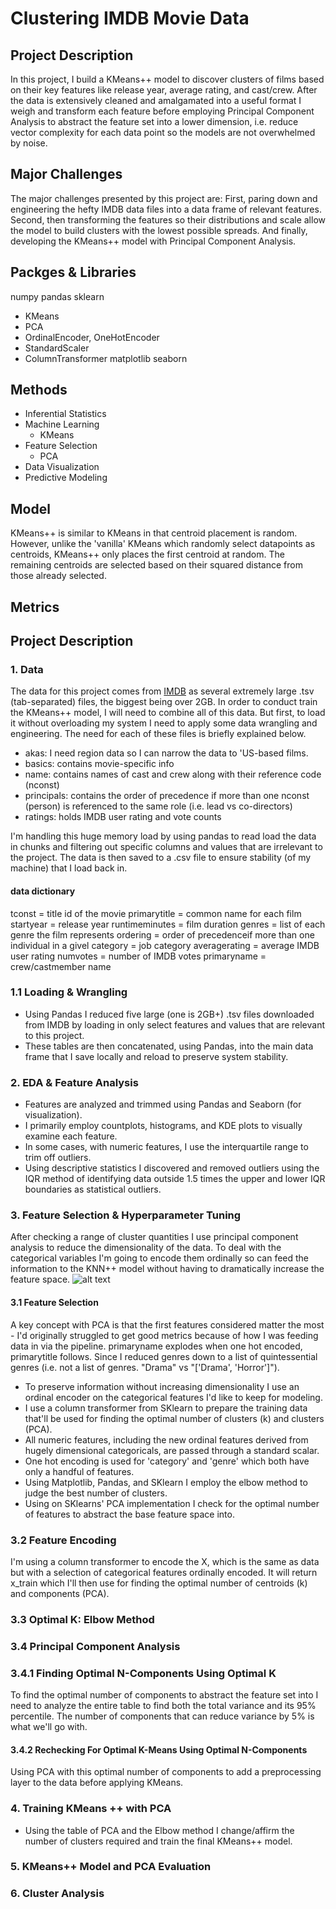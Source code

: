 # Clustering IMDB Movie Data

## Project Description

In this project, I build a KMeans++ model to discover clusters of films based on their key features like release year, average rating, and cast/crew. After the data is extensively cleaned and amalgamated into a useful format I weigh and transform each feature before employing Principal Component Analysis to abstract the feature set into a lower dimension, i.e. reduce vector complexity for each data point so the models are not overwhelmed by noise.


## Major Challenges
The major challenges presented by this project are:
First, paring down and engineering the hefty IMDB data files into a data frame of relevant features.
Second, then transforming the features so their distributions and scale allow the model to build clusters with the lowest possible spreads.
And finally, developing the KMeans++ model with Principal Component Analysis.

## Packges & Libraries
numpy
pandas
sklearn
 - KMeans
 - PCA
 - OrdinalEncoder, OneHotEncoder
 - StandardScaler
 - ColumnTransformer
matplotlib
seaborn

## Methods
- Inferential Statistics
- Machine Learning
  - KMeans
- Feature Selection
  - PCA
- Data Visualization
- Predictive Modeling


## Model

KMeans++ is similar to KMeans in that centroid placement is random. However, unlike the 'vanilla' KMeans which randomly select datapoints as centroids, KMeans++ only places the first centroid at random. The remaining centroids are selected based on their squared distance from those already selected.

## Metrics



## Project Description
### 1. Data

The data for this project comes from <a href="https://www.imdb.com/interfaces/">IMDB</a> as several extremely large .tsv (tab-separated) files, the biggest being over 2GB. In order to conduct train the KMeans++ model, I will need to combine all of this data. But first, to load it without overloading my system I need to apply some data wrangling and engineering. The need for each of these files is briefly explained below.

- akas: I need region data so I can narrow the data to 'US-based films.
- basics: contains movie-specific info
- name: contains names of cast and crew along with their reference code (nconst)
- principals: contains the order of precedence if more than one nconst (person) is referenced to the same role (i.e. lead vs co-directors)
- ratings: holds IMDB user rating and vote counts

I'm handling this huge memory load by using pandas to read load the data in chunks and filtering out specific columns and values that are irrelevant to the project. The data is then saved to a .csv file to ensure stability (of my machine) that I load back in.


#### data dictionary
tconst  =   title id of the movie
primarytitle    =   common name for each film
startyear   =   release year
runtimeminutes  =   film duration
genres  =   list of each genre the film represents
ordering    =   order of precedenceif more than one individual in a givel 
category    =   job category
averagerating   =   average IMDB user rating
numvotes    =   number of IMDB votes
primaryname =   crew/castmember name

### 1.1 Loading & Wrangling
- Using Pandas I reduced five large (one is 2GB+) .tsv files downloaded from IMDB by loading in only select features and values that are relevant to this project.
- These tables are then concatenated, using Pandas, into the main data frame that I save locally and reload to preserve system stability.



### 2. EDA & Feature Analysis
- Features are analyzed and trimmed using Pandas and Seaborn (for visualization).
- I primarily employ countplots, histograms, and KDE plots to visually examine each feature.
- In some cases, with numeric features, I use the interquartile range to trim off outliers.
 - Using descriptive statistics I discovered and removed outliers using the IQR method of identifying data outside 1.5 times the upper and lower IQR boundaries as statistical outliers.

### 3. Feature Selection & Hyperparameter Tuning
After checking a range of cluster quantities I use principal component analysis to reduce the dimensionality of the data. To deal with the categorical variables I'm going to encode them ordinally so can feed the information to the KNN++ model without having to dramatically increase the feature space.
![alt text](https://github.com/333Kenji/KMeans_Numbers/blob/main/Images/3.3_hypertuning_kmeans_elbow_1.jpg "Elbow Method")

#### 3.1 Feature Selection

A key concept with PCA is that the first features considered matter the most - I'd originally struggled to get good metrics because of how I was feeding data in via the pipeline.
primaryname explodes when one hot encoded, primarytitle follows. Since I reduced genres down to a list of quintessential genres (i.e. not a list of genres. "Drama" vs "['Drama', 'Horror']").

- To preserve information without increasing dimensionality I use an ordinal encoder on the categorical features I'd like to keep for modeling.
- I use a column transformer from SKlearn to prepare the training data that'll be used for finding the optimal number of clusters (k) and clusters (PCA).
- All numeric features, including the new ordinal features derived from hugely dimensional categoricals, are passed through a standard scalar.
- One hot encoding is used for 'category' and 'genre' which both have only a handful of features.
- Using Matplotlib, Pandas, and SKlearn I employ the elbow method to judge the best number of clusters.
- Using on SKlearns' PCA implementation I check for the optimal number of features to abstract the base feature space into.


### 3.2 Feature Encoding
I'm using a column transformer to encode the X, which is the same as data but with a selection of categorical features ordinally encoded. It will return x_train which I'll then use for finding the optimal number of centroids (k) and components (PCA).


### 3.3 Optimal K: Elbow Method

### 3.4 Principal Component Analysis

### 3.4.1 Finding Optimal N-Components Using Optimal K
To find the optimal number of components to abstract the feature set into I need to analyze the entire table to find both the total variance and its 95% percentile. The number of components that can reduce variance by 5% is what we'll go with.

#### 3.4.2 Rechecking For Optimal K-Means Using Optimal N-Components
Using PCA with this optimal number of components to add a preprocessing layer to the data before applying KMeans.

### 4. Training KMeans ++ with PCA
- Using the table of PCA and the Elbow method I change/affirm the number of clusters required and train the final KMeans++ model.

### 5. KMeans++ Model and PCA Evaluation


### 6. Cluster Analysis

